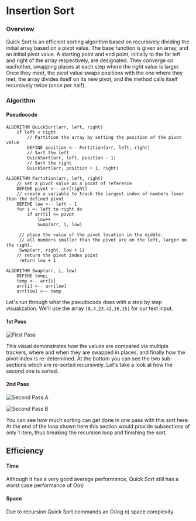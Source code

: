 # Insertion Sort

### Overview

Quick Sort is an efficient sorting algorithm based on recursively dividing the initial array based on a pivot value. The base function is given an array, and an initial pivot value. A starting point and end point, initially to the far left and right of the array respectively, are designated. They converge on eachother, swapping places at each step where the right value is larger. Once they meet, the pivot value swaps positions with the one where they met, the array divides itself on its new pivot, and the method calls itself recursively twice (once per half).

### Algorithm

#### Pseudocode

```
ALGORITHM QuickSort(arr, left, right)
    if left < right
        // Partition the array by setting the position of the pivot value 
        DEFINE position <-- Partition(arr, left, right)
        // Sort the left
        QuickSort(arr, left, position - 1)
        // Sort the right
        QuickSort(arr, position + 1, right)

ALGORITHM Partition(arr, left, right)
    // set a pivot value as a point of reference
    DEFINE pivot <-- arr[right]
    // create a variable to track the largest index of numbers lower than the defined pivot
    DEFINE low <-- left - 1
    for i <- left to right do
        if arr[i] <= pivot
            low++
            Swap(arr, i, low)

     // place the value of the pivot location in the middle.
     // all numbers smaller than the pivot are on the left, larger on the right. 
     Swap(arr, right, low + 1)
    // return the pivot index point
     return low + 1

ALGORITHM Swap(arr, i, low)
    DEFINE temp;
    temp <-- arr[i]
    arr[i] <-- arr[low]
    arr[low] <-- temp
```

Let's run through what the pseudocode does with a step by step visualization. We'll use the array `[8,4,23,42,16,15]` for our test input.

#### 1st Pass

![First Pass](https://i.imgur.com/pSiU0em.png)

This visual demonstrates how the values are compared via multiple trackers, where and when they are swapped in places, and finally how the pivot index is re-determined. At the bottom you can see the two sub-sections which are re-sorted recursively. Let's take a look at how the second one is sorted.

#### 2nd Pass

![Second Pass A](https://i.imgur.com/CMv9xGD.png)

![Second Pass B](https://i.imgur.com/zOWDPQZ.png)

You can see how much sorting can get done in one pass with this sort here. At the end of the loop shown here this section would provide subsections of only 1 item, thus breaking the recursion loop and finishing the sort.

## Efficiency

#### Time

Although it has a very good average performance, Quick Sort still has a worst case performance of O(n)

#### Space

Due to recursion Quick Sort commands an O(log n) space complexity